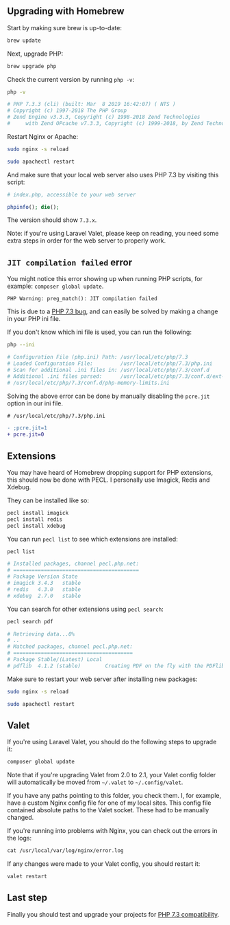 ## Upgrading with Homebrew

Start by making sure brew is up-to-date:

```bash
brew update
```

Next, upgrade PHP:

```bash
brew upgrade php
```

Check the current version by running `php -v`: 

```bash
php -v

# PHP 7.3.3 (cli) (built: Mar  8 2019 16:42:07) ( NTS )
# Copyright (c) 1997-2018 The PHP Group
# Zend Engine v3.3.3, Copyright (c) 1998-2018 Zend Technologies
#     with Zend OPcache v7.3.3, Copyright (c) 1999-2018, by Zend Technologies
```

Restart Nginx or Apache:

```bash
sudo nginx -s reload
```

```bash
sudo apachectl restart
```

And make sure that your local web server also uses PHP 7.3 by visiting this script:

```php
# index.php, accessible to your web server

phpinfo(); die();
```

The version should show `7.3.x`.

Note: if you're using Laravel Valet, please keep on reading, 
you need some extra steps in order for the web server to properly work. 

## `JIT compilation failed` error

You might notice this error showing up when running PHP scripts, for example: `composer global update`.

```
PHP Warning: preg_match(): JIT compilation failed
```

This is due to a [PHP 7.3 bug](*https://bugs.php.net/bug.php?id=77260), 
and can easily be solved by making a change in your PHP ini file.

If you don't know which ini file is used, you can run the following:

```bash
php --ini

# Configuration File (php.ini) Path: /usr/local/etc/php/7.3
# Loaded Configuration File:         /usr/local/etc/php/7.3/php.ini
# Scan for additional .ini files in: /usr/local/etc/php/7.3/conf.d
# Additional .ini files parsed:      /usr/local/etc/php/7.3/conf.d/ext-opcache.ini,
# /usr/local/etc/php/7.3/conf.d/php-memory-limits.ini
```

Solving the above error can be done by manually disabling the `pcre.jit` option in our ini file. 

```diff
# /usr/local/etc/php/7.3/php.ini

- ;pcre.jit=1
+ pcre.jit=0
```

## Extensions

You may have heard of Homebrew dropping support for PHP extensions, 
this should now be done with PECL. 
I personally use Imagick, Redis and Xdebug. 

They can be installed like so:

```bash
pecl install imagick
pecl install redis
pecl install xdebug
``` 

You can run `pecl list` to see which extensions are installed:

```bash
pecl list

# Installed packages, channel pecl.php.net:
# =========================================
# Package Version State
# imagick 3.4.3   stable
# redis   4.3.0   stable
# xdebug  2.7.0   stable
```

You can search for other extensions using `pecl search`:

```bash
pecl search pdf

# Retrieving data...0%
# ..
# Matched packages, channel pecl.php.net:
# =======================================
# Package Stable/(Latest) Local
# pdflib  4.1.2 (stable)        Creating PDF on the fly with the PDFlib library
```

Make sure to restart your web server after installing new packages:

```bash
sudo nginx -s reload
```

```bash
sudo apachectl restart
```

## Valet

If you're using Laravel Valet, you should do the following steps to upgrade it:

```bash
composer global update
```

Note that if you're upgrading Valet from 2.0 to 2.1, your Valet config folder will automatically be moved from
`~/.valet` to `~/.config/valet`. 

If you have any paths pointing to this folder, you check them.
I, for example, have a custom Nginx config file for one of my local sites.
This config file contained absolute paths to the Valet socket.
These had to be manually changed.

If you're running into problems with Nginx, you can check out the errors in the logs:

```txt
cat /usr/local/var/log/nginx/error.log
```

If any changes were made to your Valet config, you should restart it:

```bash
valet restart
```

## Last step

Finally you should test and upgrade your projects for [PHP 7.3 compatibility](*/blog/new-in-php-73). 
